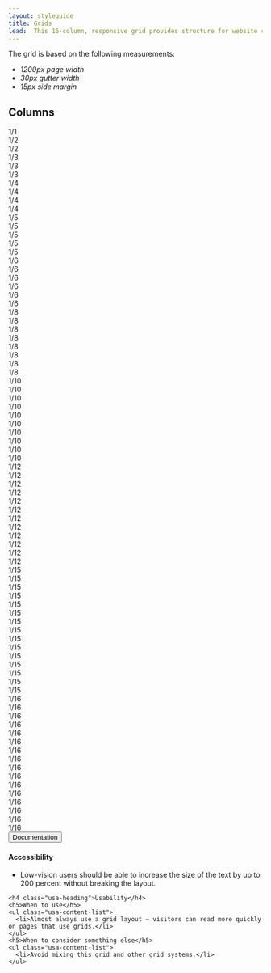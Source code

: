 ```yaml
---
layout: styleguide
title: Grids
lead:  This 16-column, responsive grid provides structure for website content. 
---
```

<p>The grid is based on the following measurements:</p>
<ul>
  <li><em class="em-yellow-bg">1200px page width</em></li>
  <li><em class="em-yellow-bg">30px gutter width</em></li>
  <li><em class="em-yellow-bg">15px side margin</em></li>
</ul>
<div class="preview preview-no_border">

  <h2 class="usa-heading">Columns</h2>
  <div class="usa-grid usa-grid-example usa-grid-example-blank">
    <div class="usa-width-one-whole">1/1</div>
  </div>
  <div class="usa-grid usa-grid-example usa-grid-example-blank">
    <div class="usa-width-one-half">1/2</div>
    <div class="usa-width-one-half">1/2</div>
  </div>
  <div class="usa-grid usa-grid-example usa-grid-example-blank">
    <div class="usa-width-one-third">1/3</div>
    <div class="usa-width-one-third">1/3</div>
    <div class="usa-width-one-third">1/3</div>
  </div>
  <div class="usa-grid usa-grid-example usa-grid-example-blank">
    <div class="usa-width-one-fourth">1/4</div>
    <div class="usa-width-one-fourth">1/4</div>
    <div class="usa-width-one-fourth">1/4</div>
    <div class="usa-width-one-fourth">1/4</div>
  </div>
  <div class="usa-grid usa-grid-example usa-grid-example-blank">
    <div class="usa-width-one-fifth">1/5</div>
    <div class="usa-width-one-fifth">1/5</div>
    <div class="usa-width-one-fifth">1/5</div>
    <div class="usa-width-one-fifth">1/5</div>
    <div class="usa-width-one-fifth">1/5</div>
  </div>
  <div class="usa-grid usa-grid-example usa-grid-example-blank">
    <div class="usa-width-one-sixth">1/6</div>
    <div class="usa-width-one-sixth">1/6</div>
    <div class="usa-width-one-sixth">1/6</div>
    <div class="usa-width-one-sixth">1/6</div>
    <div class="usa-width-one-sixth">1/6</div>
    <div class="usa-width-one-sixth">1/6</div>
  </div>
  <div class="usa-grid usa-grid-example usa-grid-example-blank">
    <div class="usa-width-one-eight">1/8</div>
    <div class="usa-width-one-eight">1/8</div>
    <div class="usa-width-one-eight">1/8</div>
    <div class="usa-width-one-eight">1/8</div>
    <div class="usa-width-one-eight">1/8</div>
    <div class="usa-width-one-eight">1/8</div>
    <div class="usa-width-one-eight">1/8</div>
    <div class="usa-width-one-eight">1/8</div>
  </div>
  <div class="usa-grid usa-grid-example usa-grid-example-blank">
    <div class="usa-width-one-tenth">1/10</div>
    <div class="usa-width-one-tenth">1/10</div>
    <div class="usa-width-one-tenth">1/10</div>
    <div class="usa-width-one-tenth">1/10</div>
    <div class="usa-width-one-tenth">1/10</div>
    <div class="usa-width-one-tenth">1/10</div>
    <div class="usa-width-one-tenth">1/10</div>
    <div class="usa-width-one-tenth">1/10</div>
    <div class="usa-width-one-tenth">1/10</div>
    <div class="usa-width-one-tenth">1/10</div>
  </div>
  <div class="usa-grid usa-grid-example usa-grid-example-blank">
    <div class="usa-width-one-twelfth">1/12</div>
    <div class="usa-width-one-twelfth">1/12</div>
    <div class="usa-width-one-twelfth">1/12</div>
    <div class="usa-width-one-twelfth">1/12</div>
    <div class="usa-width-one-twelfth">1/12</div>
    <div class="usa-width-one-twelfth">1/12</div>
    <div class="usa-width-one-twelfth">1/12</div>
    <div class="usa-width-one-twelfth">1/12</div>
    <div class="usa-width-one-twelfth">1/12</div>
    <div class="usa-width-one-twelfth">1/12</div>
    <div class="usa-width-one-twelfth">1/12</div>
    <div class="usa-width-one-twelfth">1/12</div>
  </div>
  <div class="usa-grid usa-grid-example usa-grid-example-blank">
    <div class="usa-width-one-fifteenth">1/15</div>
    <div class="usa-width-one-fifteenth">1/15</div>
    <div class="usa-width-one-fifteenth">1/15</div>
    <div class="usa-width-one-fifteenth">1/15</div>
    <div class="usa-width-one-fifteenth">1/15</div>
    <div class="usa-width-one-fifteenth">1/15</div>
    <div class="usa-width-one-fifteenth">1/15</div>
    <div class="usa-width-one-fifteenth">1/15</div>
    <div class="usa-width-one-fifteenth">1/15</div>
    <div class="usa-width-one-fifteenth">1/15</div>
    <div class="usa-width-one-fifteenth">1/15</div>
    <div class="usa-width-one-fifteenth">1/15</div>
    <div class="usa-width-one-fifteenth">1/15</div>
    <div class="usa-width-one-fifteenth">1/15</div>
    <div class="usa-width-one-fifteenth">1/15</div>
  </div>
  <div class="usa-grid usa-grid-example usa-grid-example-blank">
    <div class="usa-width-one-sixteenth">1/16</div>
    <div class="usa-width-one-sixteenth">1/16</div>
    <div class="usa-width-one-sixteenth">1/16</div>
    <div class="usa-width-one-sixteenth">1/16</div>
    <div class="usa-width-one-sixteenth">1/16</div>
    <div class="usa-width-one-sixteenth">1/16</div>
    <div class="usa-width-one-sixteenth">1/16</div>
    <div class="usa-width-one-sixteenth">1/16</div>
    <div class="usa-width-one-sixteenth">1/16</div>
    <div class="usa-width-one-sixteenth">1/16</div>
    <div class="usa-width-one-sixteenth">1/16</div>
    <div class="usa-width-one-sixteenth">1/16</div>
    <div class="usa-width-one-sixteenth">1/16</div>
    <div class="usa-width-one-sixteenth">1/16</div>
    <div class="usa-width-one-sixteenth">1/16</div>
    <div class="usa-width-one-sixteenth">1/16</div>
  </div>
  <!-- <h2 class="usa-heading">Grid Examples</h2> -->

</div>

<div class="usa-accordion-bordered usa-accordion-docs">
  <button class="usa-button-unstyled usa-accordion-button"
      aria-expanded="true" aria-controls="collapsible-0">
    Documentation
  </button>
  <div id="collapsible-0" aria-hidden="false" class="usa-accordion-content">
    <!-- <h4 class="usa-heading">Implementation</h4>
    <p>To use the grid, wrap each grid row in a <code>&lt;div&gt;</code> with the <code>usa-grid</code> class. To use a grid without padding on the right and left, use the <code>usa-grid-full</code> class instead.</p>
    <p>Each grid item is written semantically by its width. For example: <code>usa-width-one-half</code> = 1/2 grid item, <code>usa-width-two-thirds</code> = 2/3 grid item.</p>
    <p>Medium breakpoints are used for 1/6 and 1/12 grid items, which both transform into a 1/3 grid item at medium screen sizes.</p>  
    <p>All grid items are full-width at small screen sizes.</p>-->
    <h4 class="usa-heading">Accessibility</h4>
    <ul class="usa-content-list">
      <li>Low-vision users should be able to increase the size of the text by up to 200 percent without breaking the layout.</li>
    </ul>
    
    <h4 class="usa-heading">Usability</h4>
    <h5>When to use</h5>
    <ul class="usa-content-list">
      <li>Almost always use a grid layout — visitors can read more quickly on pages that use grids.</li>
    </ul>
    <h5>When to consider something else</h5>
    <ul class="usa-content-list">
      <li>Avoid mixing this grid and other grid systems.</li>
    </ul>
<!--     <h5>Guidance</h5>
    <ul class="usa-content-list">
      <li>Choose a 16-column grid with flexible column widths and fixed gutters. The width of the padding on the left and right edge of the grid depends on device size.</li>
      <li>Avoid text lines longer than 75 characters. Place text in narrower grid boxes to keep text lines from becoming too wide.</li>
    </ul> -->
  </div>
</div>

